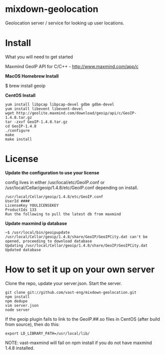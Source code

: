 mixdown-geolocation
===================

Geolocation server / service for looking up user locations.

Install
=======

What you will need to get started

Maxmind GeoIP API for C/C++ - http://www.maxmind.com/app/c

__MacOS Homebrew Install__

$ brew install geoip

__CentOS Install__

```
yum install libpcap libpcap-devel gdbm gdbm-devel
yum install libevent libevent-devel
wget http://geolite.maxmind.com/download/geoip/api/c/GeoIP-1.4.8.tar.gz
tar -zxvf GeoIP-1.4.8.tar.gz
cd GeoIP-1.4.8
./configure
make
make install

```


License
=======

__Update the configuration to use your license__

config lives in either /usr/local/etc/GeoIP.conf or /usr/local/Cellar/geoip/1.4.8/etc/GeoIP.conf depending on install.

```
/usr/local/Cellar/geoip/1.4.8/etc/GeoIP.conf
UserId ####
LicenseKey YOULICENSEKEY
ProductIds 133
Run the following to pull the latest db from maxmind
```

__Update maxmind ip database__

```
~$ /usr/local/bin/geoipupdate
/usr/local/Cellar/geoip/1.4.8/share/GeoIP/GeoIPCity.dat can't be opened, proceeding to download database
Updating /usr/local/Cellar/geoip/1.4.8/share/GeoIP/GeoIPCity.dat
Updated database
```

How to set it up on your own server
===================================

Clone the repo, update your server.json.  Start the server.

```
git clone git://github.com/vast-eng/mixdown-geolocation.git
npm install
npm dedupe
vim server.json
node server

```

If the geoip plugin fails to link to the GeoIP.##.so files in CentOS (after build from source), then do this:

```
export LD_LIBRARY_PATH=/usr/local/lib/
```

NOTE: vast-maxmind will fail on npm install if you do not have maxmind 1.4.8 installed.


